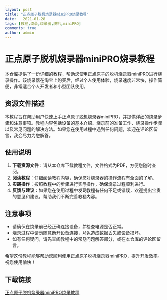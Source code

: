 ```yaml
---
layout: post
title: "正点原子脱机烧录器miniPRO烧录教程"
date:   2021-01-28
tags: [教程,烧录,烧录器,脱机,miniPRO]
comments: true
author: admin
---
```

# 正点原子脱机烧录器miniPRO烧录教程

本仓库提供了一份详细的教程，帮助您使用正点原子的脱机烧录器miniPRO进行烧录操作。该烧录器在淘宝上购买后，经过个人使用体验，烧录速度非常快，操作简便，非常适合个人开发者和小型团队使用。

## 资源文件描述

本教程旨在帮助用户快速上手正点原子脱机烧录器miniPRO，并提供详细的烧录步骤和注意事项。教程内容包括设备的基本介绍、烧录前的准备工作、烧录操作步骤以及常见问题的解决方法。如果您在使用过程中遇到任何问题，欢迎在评论区留言，我会尽力为您解答。

## 使用说明

1. **下载资源文件**：请从本仓库下载教程文件，文件格式为PDF，方便您随时查阅。
2. **阅读教程**：仔细阅读教程内容，确保您对烧录器的操作流程有全面的了解。
3. **实践操作**：按照教程中的步骤进行实际操作，确保烧录过程顺利进行。
4. **反馈与建议**：如果您在使用过程中发现教程有任何不足或错误，欢迎提出宝贵的意见和建议，帮助我们不断完善教程内容。

## 注意事项

- 请确保在烧录前已经正确连接设备，并检查电源是否正常。
- 烧录过程中请勿随意断开设备连接，以免造成数据丢失或设备损坏。
- 如有任何疑问，请先查阅教程中的常见问题解答部分，或在本仓库的评论区留言。

希望这份教程能够帮助您顺利使用正点原子脱机烧录器miniPRO，提升开发效率。祝您使用愉快！

## 下载链接

[正点原子脱机烧录器miniPRO烧录教程](https://pan.quark.cn/s/37948e3046ba)
